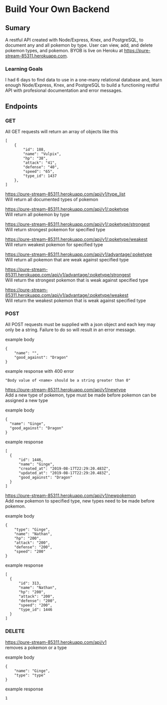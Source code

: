 # Build Your Own Backend

## Sumary
A restful API created with Node/Express, Knex, and PostgreSQL, to document any and all pokemon by type. User can view, add, and delete pokemon types, and pokemon. BYOB is live on Heroku at https://pure-stream-85311.herokuapp.com.

### Learning Goals
I had 6 days to find data to use in a one-many relational database and, learn enough Node/Express, Knex, and PostgreSQL to build a functioning restful API with profesional documentation and error messages.

## Endpoints

### GET

All GET requests will return an array of objects like this
```
[
    {
        "id": 188,
        "name": "Vulpix",
        "hp": "38",
        "attack": "41",
        "defense": "40",
        "speed": "65",
        "type_id": 1437
    },
]
```

https://pure-stream-85311.herokuapp.com/api/v1/type_list<br/>
Will return all documented types of pokemon

https://pure-stream-85311.herokuapp.com/api/v1/:poketype<br/>
Will return all pokemon by type

https://pure-stream-85311.herokuapp.com/api/v1/:poketype/strongest<br/>
Will return strongest pokemon for specified type

https://pure-stream-85311.herokuapp.com/api/v1/:poketype/weakest<br/>
Will return weakest pokemon for specified type

https://pure-stream-85311.herokuapp.com/api/v1/advantage/:poketype<br/>
Will return all pokemon that are weak against specified type

https://pure-stream-85311.herokuapp.com/api/v1/advantage/:poketype/strongest<br/>
Will return the strongest pokemon that is weak against specified type

https://pure-stream-85311.herokuapp.com/api/v1/advantage/:poketype/weakest<br/>
Will return the weakest pokemon that is weak against specified type

### POST

All POST requests must be supplied with a json object and each key may only be a string. Failure to do so will result in an error message.

example body
```
{
	"name": "",
	"good_against": "Dragon"
}
```
example response with 400 error
```
"Body value of <name> should be a string greater than 0"
```

https://pure-stream-85311.herokuapp.com/api/v1/newtype<br/>
Add a new type of pokemon, type must be made before pokemon can be assigned a new type

  example body 
  ```
  {
	"name": "Ginge",
	"good_against": "Dragon"
}
```

  example response 
  ```
  [
    {
        "id": 1446,
        "name": "Ginge",
        "created_at": "2019-08-17T22:29:20.483Z",
        "updated_at": "2019-08-17T22:29:20.483Z",
        "good_against": "Dragon"
    }
]
```

https://pure-stream-85311.herokuapp.com/api/v1/newpokemon<br/>
Add new pokemon to specified type, new types need to be made before pokemon.

example body 
```
{
	"type": "Ginge",
	"name": "Nathan",
	"hp": "200",
	"attack": "200",
	"defense": "200",
	"speed": "200"
}
```

  example response 
  ```
  [
    {
        "id": 313,
        "name": "Nathan",
        "hp": "200",
        "attack": "200",
        "defense": "200",
        "speed": "200",
        "type_id": 1446
    }
]
```

### DELETE

https://pure-stream-85311.herokuapp.com/api/v1<br/>
removes a pokemon or a type

example body 
```
{
	"name": "Ginge",
	"type": "type"
}
```

example response 
```
1
```
